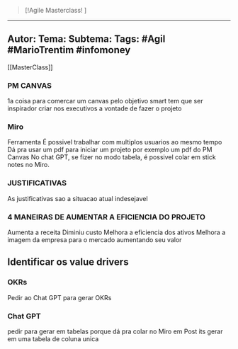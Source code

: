  >[!Agile Masterclass! ]
---
Autor: 
Tema:
Subtema: 
Tags: #Agil #MarioTrentim #infomoney 
---

[[MasterClass]]

### PM CANVAS
1a coisa para comercar um canvas pelo objetivo smart
	tem que ser inspirador
	criar nos executivos a vontade de fazer o projeto

### Miro
Ferramenta
	É possivel trabalhar com multiplos usuarios ao mesmo tempo
	Dá pra usar um pdf para iniciar um projeto
		por exemplo um pdf do PM Canvas
	No chat GPT, se fizer no modo tabela, é possivel colar em stick notes no Miro.

### JUSTIFICATIVAS
As justificativas sao a situacao atual indesejavel


### 4 MANEIRAS DE AUMENTAR A EFICIENCIA DO PROJETO
Aumenta a receita
Diminiu custo
Melhora a eficiencia dos ativos
Melhora a imagem da empresa para o mercado aumentando seu valor


## Identificar os value drivers

### OKRs
Pedir ao Chat GPT para gerar OKRs 

### Chat GPT
pedir para gerar em tabelas
	porque dá pra colar no Miro em Post its
	gerar em uma tabela de coluna unica

